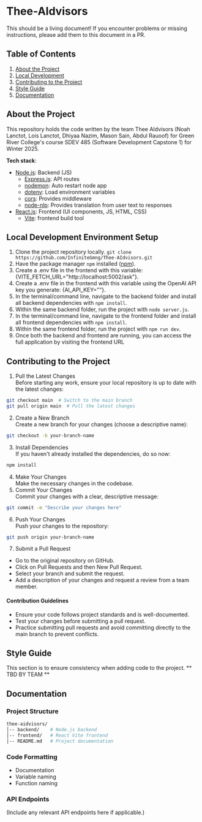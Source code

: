 # Thee-AIdvisors

This should be a living document! If you encounter problems or missing instructions, please add them to this document in a PR.  
 
## Table of Contents

1. [About the Project](#about-the-project)
2. [Local Development](#local-development-environment-setup)
3. [Contributing to the Project](#contributing-to-the-project)
4. [Style Guide](#style-guide)
5. [Documentation](#documentation)

## About the Project

This repository holds the code written by the team Thee AIdvisors (Noah Lanctot, Lois Lanctot, Dhiyaa Nazim, Mason Sain, Abdul Rauoof) for Green River College's course SDEV 485 (Software Development Capstone 1) for Winter 2025.

**Tech stack**:

- [Node.js](https://nodejs.org/en): Backend (JS)
  - [Express.js](https://expressjs.com/): API routes
  - [nodemon](https://www.npmjs.com/package/nodemon): Auto restart node app
  - [dotenv](https://www.npmjs.com/package/dotenv): Load environment variables
  - [cors](https://www.npmjs.com/package/cors): Provides middleware
  - [node-nlp](https://www.npmjs.com/package/node-nlp): Provides translation from user text to responses
- [React.js](https://react.dev/): Frontend (UI components, JS, HTML, CSS)
  - [Vite](https://vite.dev/): frontend build tool

## Local Development Environment Setup

1. Clone the project repository locally.
   `git clone https://github.com/InfiniteGmng/Thee-AIdvisors.git`
2. Have the package manager `npm` installed ([npm](https://www.npmjs.com/)).
3. Create a .env file in the frontend with this variable: {VITE_FETCH_URL="http://localhost:5002/ask"}.
4. Create a .env file in the frontend with this variable using the OpenAI API key you generate: {AI_API_KEY=""}.
5. In the terminal/command line, navigate to the backend folder and install all backend dependencies with `npm install`.
6. Within the same backend folder, run the project with `node server.js`.
7. In the terminal/command line, navigate to the frontend folder and install all frontend dependencies with `npm install`.
8. Within the same frontend folder, run the project with `npm run dev`.
9. Once both the backend and frontend are running, you can access the full application by visiting the frontend URL

## Contributing to the Project

1. Pull the Latest Changes  
Before starting any work, ensure your local repository is up to date with the latest changes:
```sh
git checkout main  # Switch to the main branch
git pull origin main  # Pull the latest changes
```
2. Create a New Branch  
Create a new branch for your changes (choose a descriptive name):
```sh
git checkout -b your-branch-name
```
3. Install Dependencies  
If you haven't already installed the dependencies, do so now:
```sh
npm install
```
4. Make Your Changes  
Make the necessary changes in the codebase.
7. Commit Your Changes  
Commit your changes with a clear, descriptive message:
```sh
git commit -m "Describe your changes here"
```
6. Push Your Changes  
Push your changes to the repository:
```sh
git push origin your-branch-name
```
7. Submit a Pull Request
- Go to the original repository on GitHub.
- Click on Pull Requests and then New Pull Request.
- Select your branch and submit the request.
- Add a description of your changes and request a review from a team member.

#### Contribution Guidelines

- Ensure your code follows project standards and is well-documented.
- Test your changes before submitting a pull request.
- Practice submitting pull requests and avoid committing directly to the main branch to prevent conflicts.

## Style Guide

This section is to ensure consistency when adding code to the project.
** TBD BY TEAM **

## Documentation
### Project Structure

```sh
thee-aidvisors/
│-- backend/    # Node.js backend
│-- frontend/   # React Vite frontend
│-- README.md   # Project documentation
```
### Code Formatting

- Documentation
- Variable naming
- Function naming

### API Endpoints
(Include any relevant API endpoints here if applicable.)
